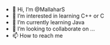 - 👋 Hi, I’m @MallaharS
- 👀 I’m interested in learning C++ or C
- 🌱 I’m currently learning Java
- 💞️ I’m looking to collaborate on ...
- 📫 How to reach me 

<!---
MallaharS/MallaharS is a ✨ special ✨ repository because its `README.md` (this file) appears on your GitHub profile.
You can click the Preview link to take a look at your changes.
--->
